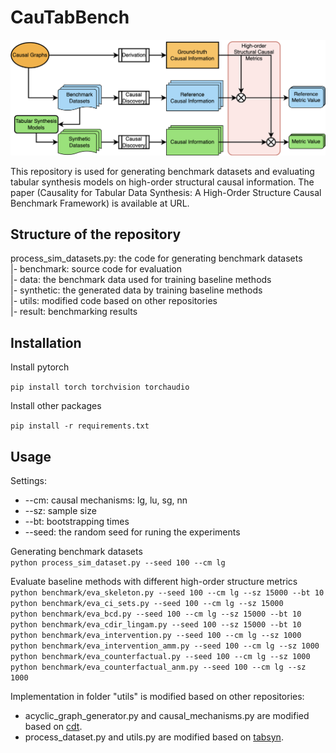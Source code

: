 # CauTabBench

![alt text](https://github.com/TURuibo/CauTabBench/blob/main/benchmark.png "Overview")

This repository is used for generating benchmark datasets and evaluating tabular synthesis models on high-order structural causal information. The paper (Causality for Tabular Data Synthesis: A High-Order Structure Causal Benchmark Framework) is available at URL.

## Structure of the repository

process_sim_datasets.py: the code for generating benchmark datasets  
|- benchmark: source code for evaluation  
|- data: the benchmark data used for training baseline methods   
|- synthetic: the generated data by training baseline methods  
|- utils: modified code based on other repositories  
|- result: benchmarking results  


## Installation

Install pytorch

`pip install torch torchvision torchaudio`

Install other packages

`pip install -r requirements.txt`

## Usage

Settings:  
* --cm: causal mechanisms: lg, lu, sg, nn
* --sz: sample size
* --bt: bootstrapping times
* --seed: the random seed for runing the experiments

Generating benchmark datasets  
`python process_sim_dataset.py --seed 100 --cm lg`  

Evaluate baseline methods with different high-order structure metrics  
`python benchmark/eva_skeleton.py --seed 100 --cm lg --sz 15000 --bt 10`  
`python benchmark/eva_ci_sets.py --seed 100 --cm lg --sz 15000 `  
`python benchmark/eva_bcd.py --seed 100 --cm lg --sz 15000 --bt 10`  
`python benchmark/eva_cdir_lingam.py --seed 100 --sz 15000 --bt 10`  
`python benchmark/eva_intervention.py --seed 100 --cm lg --sz 1000`  
`python benchmark/eva_intervention_amm.py --seed 100 --cm lg --sz 1000`  
`python benchmark/eva_counterfactual.py --seed 100 --cm lg --sz 1000`  
`python benchmark/eva_counterfactual_anm.py --seed 100 --cm lg --sz 1000`  

Implementation in folder "utils" is modified based on other repositories:
* acyclic_graph_generator.py and causal_mechanisms.py are modified based on [cdt](https://github.com/FenTechSolutions/CausalDiscoveryToolbox).  
* process_dataset.py and utils.py are modified based on [tabsyn](https://github.com/amazon-science/tabsyn).  

